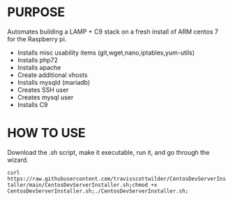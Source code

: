 # PURPOSE
Automates building a LAMP + C9 stack on a fresh install of ARM centos 7 for the Raspberry pi.
  - Installs misc usability items (git,wget,nano,iptables,yum-utils)
  - Installs php72
  - Installs apache
  - Create additional vhosts
  - Installs mysqld (mariadb)
  - Creates SSH user
  - Creates mysql user
  - Installs C9





# HOW TO USE
Download the .sh script, make it executable, run it, and go through the wizard.

`curl https://raw.githubusercontent.com/travisscottwilder/CentosDevServerInstaller/main/CentosDevServerInstaller.sh;chmod +x CentosDevServerInstaller.sh;./CentosDevServerInstaller.sh;`
